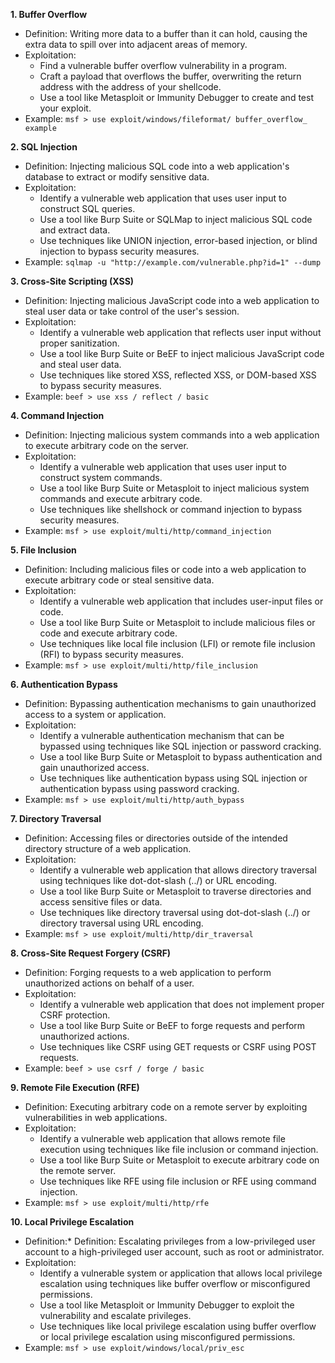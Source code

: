**1. Buffer Overflow**

- Definition: Writing more data to a buffer than it can hold, causing the extra data to spill over into adjacent areas of memory.
- Exploitation:
    - Find a vulnerable buffer overflow vulnerability in a program.
    - Craft a payload that overflows the buffer, overwriting the return address with the address of your shellcode.
    - Use a tool like Metasploit or Immunity Debugger to create and test your exploit.
- Example: `msf > use exploit/windows/fileformat/ buffer_overflow_ example`

**2. SQL Injection**

- Definition: Injecting malicious SQL code into a web application's database to extract or modify sensitive data.
- Exploitation:
    - Identify a vulnerable web application that uses user input to construct SQL queries.
    - Use a tool like Burp Suite or SQLMap to inject malicious SQL code and extract data.
    - Use techniques like UNION injection, error-based injection, or blind injection to bypass security measures.
- Example: `sqlmap -u "http://example.com/vulnerable.php?id=1" --dump`

**3. Cross-Site Scripting (XSS)**

- Definition: Injecting malicious JavaScript code into a web application to steal user data or take control of the user's session.
- Exploitation:
    - Identify a vulnerable web application that reflects user input without proper sanitization.
    - Use a tool like Burp Suite or BeEF to inject malicious JavaScript code and steal user data.
    - Use techniques like stored XSS, reflected XSS, or DOM-based XSS to bypass security measures.
- Example: `beef > use xss / reflect / basic`

**4. Command Injection**

- Definition: Injecting malicious system commands into a web application to execute arbitrary code on the server.
- Exploitation:
    - Identify a vulnerable web application that uses user input to construct system commands.
    - Use a tool like Burp Suite or Metasploit to inject malicious system commands and execute arbitrary code.
    - Use techniques like shellshock or command injection to bypass security measures.
- Example: `msf > use exploit/multi/http/command_injection`

**5. File Inclusion**

- Definition: Including malicious files or code into a web application to execute arbitrary code or steal sensitive data.
- Exploitation:
    - Identify a vulnerable web application that includes user-input files or code.
    - Use a tool like Burp Suite or Metasploit to include malicious files or code and execute arbitrary code.
    - Use techniques like local file inclusion (LFI) or remote file inclusion (RFI) to bypass security measures.
- Example: `msf > use exploit/multi/http/file_inclusion`

**6. Authentication Bypass**

- Definition: Bypassing authentication mechanisms to gain unauthorized access to a system or application.
- Exploitation:
    - Identify a vulnerable authentication mechanism that can be bypassed using techniques like SQL injection or password cracking.
    - Use a tool like Burp Suite or Metasploit to bypass authentication and gain unauthorized access.
    - Use techniques like authentication bypass using SQL injection or authentication bypass using password cracking.
- Example: `msf > use exploit/multi/http/auth_bypass`

**7. Directory Traversal**

- Definition: Accessing files or directories outside of the intended directory structure of a web application.
- Exploitation:
    - Identify a vulnerable web application that allows directory traversal using techniques like dot-dot-slash (../) or URL encoding.
    - Use a tool like Burp Suite or Metasploit to traverse directories and access sensitive files or data.
    - Use techniques like directory traversal using dot-dot-slash (../) or directory traversal using URL encoding.
- Example: `msf > use exploit/multi/http/dir_traversal`

**8. Cross-Site Request Forgery (CSRF)**

- Definition: Forging requests to a web application to perform unauthorized actions on behalf of a user.
- Exploitation:
    - Identify a vulnerable web application that does not implement proper CSRF protection.
    - Use a tool like Burp Suite or BeEF to forge requests and perform unauthorized actions.
    - Use techniques like CSRF using GET requests or CSRF using POST requests.
- Example: `beef > use csrf / forge / basic`

**9. Remote File Execution (RFE)**

- Definition: Executing arbitrary code on a remote server by exploiting vulnerabilities in web applications.
- Exploitation:
    - Identify a vulnerable web application that allows remote file execution using techniques like file inclusion or command injection.
    - Use a tool like Burp Suite or Metasploit to execute arbitrary code on the remote server.
    - Use techniques like RFE using file inclusion or RFE using command injection.
- Example: `msf > use exploit/multi/http/rfe`

**10. Local Privilege Escalation**

- Definition:* Definition: Escalating privileges from a low-privileged user account to a high-privileged user account, such as root or administrator.
- Exploitation:
    - Identify a vulnerable system or application that allows local privilege escalation using techniques like buffer overflow or misconfigured permissions.
    - Use a tool like Metasploit or Immunity Debugger to exploit the vulnerability and escalate privileges.
    - Use techniques like local privilege escalation using buffer overflow or local privilege escalation using misconfigured permissions.
- Example: `msf > use exploit/windows/local/priv_esc`